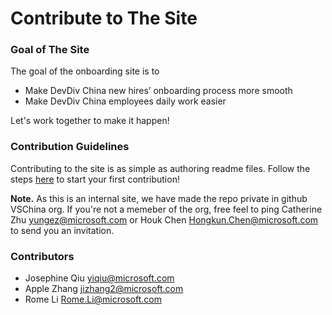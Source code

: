 # Contribute to The Site

### Goal of The Site
The goal of the onboarding site is to
-	Make DevDiv China new hires’ onboarding process more smooth
-	Make DevDiv China employees daily work easier

Let's work together to make it happen!

### Contribution Guidelines

Contributing to the site is as simple as authoring readme files. Follow the steps [here](https://github.com/VSChina/onboarding-site) to start your first contribution!

**Note.** As this is an internal site, we have made the repo private in github VSChina org. If you're not a memeber of the org, free feel to ping Catherine Zhu <yungez@microsoft.com> or Houk Chen <Hongkun.Chen@microsoft.com> to send you an invitation.


### Contributors
- Josephine Qiu <yiqiu@microsoft.com>
- Apple Zhang <jizhang2@microsoft.com>
- Rome Li <Rome.Li@microsoft.com>